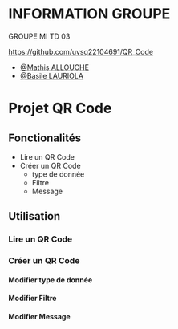 # INFORMATION GROUPE
GROUPE MI TD 03

https://github.com/uvsq22104691/QR_Code
- [@Mathis ALLOUCHE](https://www.github.com/uvsq22104691)
- [@Basile LAURIOLA](https://www.github.com/uvsq22107694)

# Projet QR Code
## Fonctionalités
- Lire un QR Code
- Créer un QR Code
    - type de donnée
    - Filtre
    - Message

## Utilisation
### Lire un QR Code

### Créer un QR Code

#### Modifier type de donnée

#### Modifier Filtre

#### Modifier Message